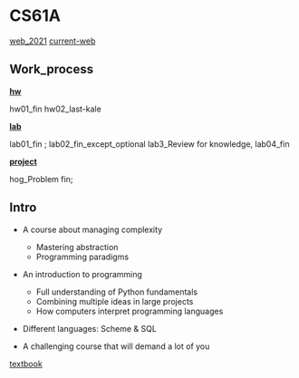 # CS61A
[web_2021](https://web.archive.org/web/20231209092206/https://inst.eecs.berkeley.edu/~cs61a/fa21/)
[current-web](https://cs61a.org/)

## Work_process

[**hw**](./hw.md)

hw01_fin hw02_last-kale

[**lab**](./lab.md)

lab01_fin ; lab02_fin_except_optional lab3_Review for knowledge, lab04_fin

[**project**](./proj.md)

hog_Problem fin;   


## Intro

* A course about managing complexity
  * Mastering abstraction
  * Programming paradigms

* An introduction to programming
  * Full understanding of Python fundamentals
  * Combining multiple ideas in large projects
  * How computers interpret programming languages

* Different languages: Scheme & SQL

* A challenging course that will demand a lot of you

[textbook](https://www.composingprograms.com/pages/11-getting-started.html)